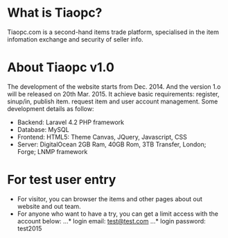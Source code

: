 # What is Tiaopc?
Tiaopc.com is a second-hand items trade platform, specialised in the item infomation exchange and security of seller info. 

# About Tiaopc v1.0
The development of the website starts from Dec. 2014. And the version 1.o will be released on 20th Mar. 2015. It achieve basic requirements: register, sinup/in, publish item. request item and user account management.
Some development details as follow:
* Backend: Laravel 4.2 PHP framework
* Database: MySQL
* Frontend: HTML5: Theme Canvas, JQuery, Javascript, CSS
* Server: DigitalOcean 2GB Ram, 40GB Rom, 3TB Transfer, London; Forge; LNMP framework

# For test user entry 
* For visitor, you can browser the items and other pages about out website and out team.
* For anyone who want to have a try, you can get a limit access with the account below:
...* login email: test@test.com
...* login password: test2015

